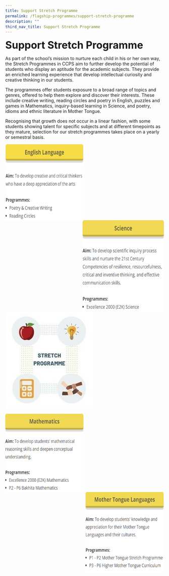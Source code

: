 ```yaml
---
title: Support Stretch Programme
permalink: /flagship-programmes/support-stretch-programme
description: ""
third_nav_title: Support Stretch Programme
---
```

**<font size=6>Support Stretch Programme</font>**

As part of the school’s mission to nurture each child in his or her own way, the Stretch Programmes in CCPS aim to further develop the potential of students who display an aptitude for the academic subjects. They provide an enriched learning experience that develop intellectual curiosity and creative thinking in our students.  
  
The programmes offer students exposure to a broad range of topics and genres, offered to help them explore and discover their interests. These include creative writing, reading circles and poetry in English, puzzles and games in Mathematics, inquiry-based learning in Science, and poetry, idioms and ethnic literature in Mother Tongue.  
  
Recognising that growth does not occur in a linear fashion, with some students showing talent for specific subjects and at different timepoints as they mature, selection for our stretch programmes takes place on a yearly or semestral basis.


<p><a href="https://staging.d2nutevx25vdua.amplifyapp.com/flagship-programmes/support-stretch-programme/english-language">
<img src="/images/Flagship%20Programmes/English%20Language.png" style="width:250px;height:240px;margin-right:15px;" align = "left">
</a></p>

<p><a href="https://staging.d2nutevx25vdua.amplifyapp.com/flagship-programmes/support-stretch-programme/english-language">
<img src="/images/Flagship%20Programmes/Science.png" style="width:260px;height:290px;margin-left:15px;" align = "right">
</a></p>


<br><br><br><br>




<img src="/images/Flagship%20Programmes/Stretch%20Programme%20-%20Copy.jpg"  
     style="width:55%">
		 

<p><a href="https://staging.d2nutevx25vdua.amplifyapp.com/flagship-programmes/support-stretch-programme/english-language">
<img src="/images/Flagship%20Programmes/Mathematics.png" style="width:250px;height:245px;margin-right:15px;" align = "left">
</a></p>


<p><a href="https://staging.d2nutevx25vdua.amplifyapp.com/flagship-programmes/support-stretch-programme/english-language">
<img src="/images/Flagship%20Programmes/Mother%20Tongue%20Languages.png" style="width:250px;height:255px;margin-left:15px;" align = "right">
</a></p>
